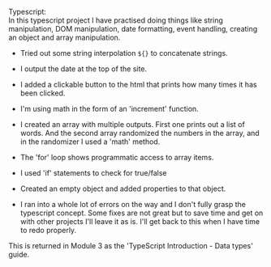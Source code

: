 Typescript:
<br>
In this typescript project I have practised doing things like string manipulation, DOM manipulation, date formatting, event handling, creating an object and array manipulation. 

- Tried out some string interpolation `${}` to concatenate strings.  
- I output the date at the top of the site. 
- I added a clickable button to the html that prints how many times it has been clicked.  
- I'm using math in the form of an 'increment' function. 
- I created an array with multiple outputs. First one prints out a list of words. And the second array randomized the numbers in the array, and in the randomizer I used a 'math' method. 
- The 'for' loop shows programmatic access to array items. 
- I used 'if' statements to check for true/false
- Created an empty object and added properties to that object. 


- I ran into a whole lot of errors on the way and I don't fully grasp the typescript concept. Some fixes are not great but to save time and get on with other projects I'll leave it as is. I'll get back to this when I have time to redo properly. 

This is returned in Module 3 as the 'TypeScript Introduction - Data types' guide. 
